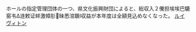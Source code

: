 ホールの指定管理団体の一つ、県文化振興財団によると、総収入２儯担埃埃巴騼窑韦Δ涟敕证蛘激幛肜昧悉涫聵I収益が本年度は全額見込めなくなった。
 <a href="http://www.crescentbeachrealty.com/images/watchjpat.asp?cheap=products-c92.html" title="ルイ ヴィトン">ルイ ヴィトン</a>